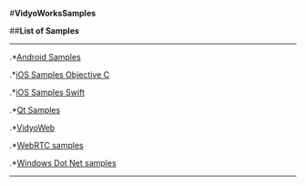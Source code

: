 #**VidyoWorksSamples**

##**List of Samples**

---

.*[Android Samples](https://github.com/vidyoworks/VidyoWorksSamples/tree/master/Android)

.*[iOS Samples Objective C](https://github.com/vidyoworks/VidyoWorksSamples/tree/master/iOS)

.*[iOS Samples Swift](https://github.com/vidyoworks/VidyoWorksSamples/tree/master/iOSSwift/VidyoBareBones/VidyoBareBones)
	
.*[Qt Samples](https://github.com/vidyoworks/VidyoWorksSamples/tree/master/Qt)

.*[VidyoWeb](https://github.com/vidyoworks/VidyoWorksSamples/tree/master/VidyoWeb)

.*[WebRTC samples](https://github.com/vidyoworks/VidyoWorksSamples/tree/master/WebRTC)

.*[Windows Dot Net samples](https://github.com/vidyoworks/VidyoWorksSamples/tree/master/Windows)

---



